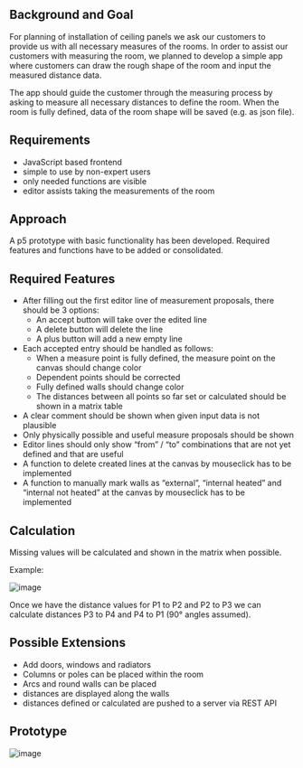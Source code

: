 ## Background and Goal
For planning of installation of ceiling panels we ask our customers to provide us with all necessary measures of the rooms. In order to assist our customers with measuring the room, we planned to develop a simple app where customers can draw the rough shape of the room and input the measured distance data. 

The app should guide the customer through the measuring process by asking to measure all necessary distances to define the room. When the room is fully defined, data of the room shape will be saved (e.g. as json file).

## Requirements
- JavaScript based frontend
- simple to use by non-expert users
- only needed functions are visible
- editor assists taking the measurements of the room

## Approach
A p5 prototype with basic functionality has been developed. Required features and functions have to be added or consolidated.

## Required Features
- After filling out the first editor line of measurement proposals, there should be 3 options:
  - An accept button will take over the edited line
  - A delete button will delete the line
  - A plus button will add a new empty line
- Each accepted entry should be handled as follows:
  - When a measure point is fully defined, the measure point on the canvas should change color
  - Dependent points should be corrected
  - Fully defined walls should change color
  - The distances between all points so far set or calculated should be shown in a matrix table
- A clear comment should be shown when given input data is not plausible 
- Only physically possible and useful measure proposals should be shown
- Editor lines should only show “from” / “to” combinations that are not yet defined and that are useful
- A function to delete created lines at the canvas by mouseclick has to be implemented
- A function to manually mark walls as “external”, “internal heated” and “internal not heated” at the canvas by mouseclick has to be implemented

## Calculation
Missing values will be calculated and shown in the matrix when possible.

Example:

![image](https://github.com/xbln/measurement/assets/27554937/496f6717-b2ff-4f78-97e7-98c001f388ca)

Once we have the distance values for P1 to P2 and P2 to P3 we can calculate distances P3 to P4 and P4 to P1 (90° angles assumed).

## Possible Extensions
- Add doors, windows and radiators
- Columns or poles can be placed within the room
- Arcs and round walls can be placed
- distances are displayed along the walls
- distances defined or calculated are pushed to a server via REST API 

## Prototype
![image](https://github.com/xbln/measurement/assets/27554937/7ea7f761-b3d5-4d89-89e0-b71cf212cd18)
